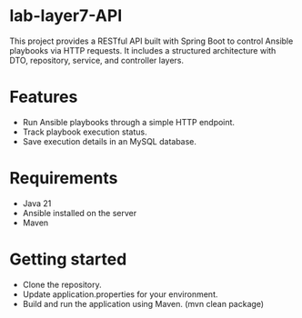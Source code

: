 # lab-layer7-API

This project provides a RESTful API built with Spring Boot to control Ansible playbooks via HTTP requests. It includes a
structured architecture with DTO, repository, service, and controller layers.

# Features

- Run Ansible playbooks through a simple HTTP endpoint.
- Track playbook execution status.
- Save execution details in an MySQL database.

# Requirements

- Java 21
- Ansible installed on the server
- Maven

# Getting started

- Clone the repository.
- Update application.properties for your environment.
- Build and run the application using Maven. (mvn clean package)
